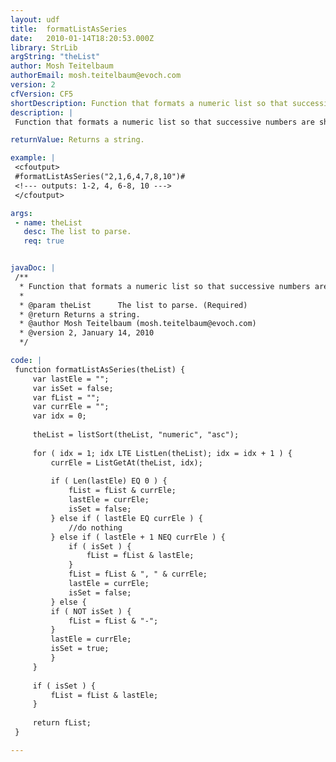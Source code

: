 ```yaml
---
layout: udf
title:  formatListAsSeries
date:   2010-01-14T18:20:53.000Z
library: StrLib
argString: "theList"
author: Mosh Teitelbaum
authorEmail: mosh.teitelbaum@evoch.com
version: 2
cfVersion: CF5
shortDescription: Function that formats a numeric list so that successive numbers are shown as a series.
description: |
 Function that formats a numeric list so that successive numbers are shown as a series.  List must be numeric.  For this function to be useful, list elements should be sorted in ascending order.  Updated 1/14/10 by Todd Sharp (todd@cfsilence.com) to sort the list before grouping.

returnValue: Returns a string.

example: |
 <cfoutput>
 #formatListAsSeries("2,1,6,4,7,8,10")#
 <!--- outputs: 1-2, 4, 6-8, 10 --->
 </cfoutput>

args:
 - name: theList
   desc: The list to parse.
   req: true


javaDoc: |
 /**
  * Function that formats a numeric list so that successive numbers are shown as a series.
  * 
  * @param theList      The list to parse. (Required)
  * @return Returns a string. 
  * @author Mosh Teitelbaum (mosh.teitelbaum@evoch.com) 
  * @version 2, January 14, 2010 
  */

code: |
 function formatListAsSeries(theList) {
     var lastEle = "";
     var isSet = false;
     var fList = "";
     var currEle = "";
     var idx = 0;
     
     theList = listSort(theList, "numeric", "asc");
     
     for ( idx = 1; idx LTE ListLen(theList); idx = idx + 1 ) {
         currEle = ListGetAt(theList, idx);
         
         if ( Len(lastEle) EQ 0 ) {
             fList = fList & currEle;
             lastEle = currEle;
             isSet = false;
         } else if ( lastEle EQ currEle ) {
             //do nothing
         } else if ( lastEle + 1 NEQ currEle ) {
             if ( isSet ) {
                 fList = fList & lastEle;
             }
             fList = fList & ", " & currEle;
             lastEle = currEle;
             isSet = false;
         } else {
         if ( NOT isSet ) {
             fList = fList & "-";
         }
         lastEle = currEle;
         isSet = true;
         }
     }
 
     if ( isSet ) {
         fList = fList & lastEle;
     }
 
     return fList;
 }

---
```


